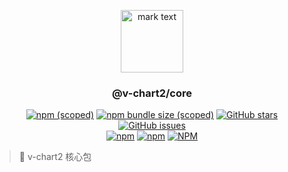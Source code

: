 <p align="center">
<img src="../../docs/.vuepress/public/favicon.ico" alt="mark text" width="100" height="100">
</p>

<h3 align="center">@v-chart2/core</h3>

<p align="center">
  <a href="https://www.npmjs.com/package/@v-charts2/core" target="_blank"><img alt="npm (scoped)" src="https://img.shields.io/npm/v/@v-charts2/core"></a>
  <a href="https://www.npmjs.com/package/@v-charts2/core" target="_blank"><img alt="npm bundle size (scoped)" src="https://img.shields.io/bundlephobia/min/@v-charts2/core"></a>
  <a href="https://github.com/denaro-org/v-charts2/stargazers" target="_blank"><img alt="GitHub stars" src="https://img.shields.io/github/stars/@v-charts2/core"></a>
  <a href="https://github.com/denaro-org/v-charts2/issues" target="_blank"><img alt="GitHub issues" src="https://img.shields.io/github/issues/denaro-org/v-charts2"></a>
  <br />
  <a href="https://www.npmjs.com/package/@v-charts2/core" target="_blank"><img alt="npm" src="https://img.shields.io/npm/dt/@v-charts2/core"></a>
  <a href="https://www.npmjs.com/package/@v-charts2/core" target="_blank"><img alt="npm" src="https://img.shields.io/npm/dm/@v-charts2/core"></a>
  <a href="https://github.com/denaro-org/v-charts2/blob/main/LICENSE" target="_blank"><img alt="NPM" src="https://img.shields.io/npm/l/@v-charts2/core"></a>
</p>

> :tada: v-chart2 核心包

